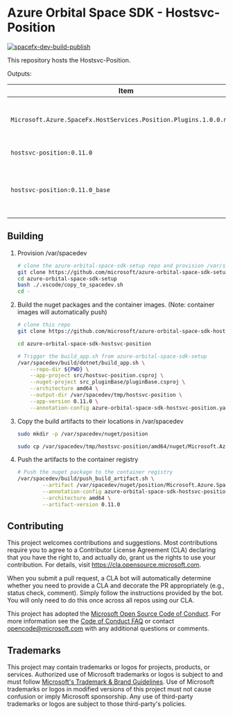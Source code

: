 # Azure Orbital Space SDK - Hostsvc-Position

[![spacefx-dev-build-publish](https://github.com/microsoft/azure-orbital-space-sdk-core/actions/workflows/devcontainer-feature-build-publish.yml/badge.svg)](https://github.com/microsoft/azure-orbital-space-sdk-core/actions/workflows/devcontainer-feature-build-publish.yml)

This repository hosts the Hostsvc-Position.

Outputs:

| Item                                                                | Description                                                                          |
| ------------------------------------------------------------------- | ------------------------------------------------------------------------------------ |
| `Microsoft.Azure.SpaceFx.HostServices.Position.Plugins.1.0.0.nupkg` | DotNet Nuget Package for building Hostsvc-Position Plugins                           |
| `hostsvc-position:0.11.0`                                           | Container image for app                                                              |
| `hostsvc-position:0.11.0_base`                                      | Base container image for app.  Requires SpaceSDK_Base and build service              |

## Building

1. Provision /var/spacedev

    ```bash
    # clone the azure-orbital-space-sdk-setup repo and provision /var/spacedev
    git clone https://github.com/microsoft/azure-orbital-space-sdk-setup
    cd azure-orbital-space-sdk-setup
    bash ./.vscode/copy_to_spacedev.sh
    cd -
    ```

1. Build the nuget packages and the container images.  (Note: container images will automatically push)

    ```bash
    # clone this repo
    git clone https://github.com/microsoft/azure-orbital-space-sdk-hostsvc-position

    cd azure-orbital-space-sdk-hostsvc-position

    # Trigger the build_app.sh from azure-orbital-space-sdk-setup
    /var/spacedev/build/dotnet/build_app.sh \
        --repo-dir ${PWD} \
        --app-project src/hostsvc-position.csproj \
        --nuget-project src_pluginBase/pluginBase.csproj \
        --architecture amd64 \
        --output-dir /var/spacedev/tmp/hostsvc-position \
        --app-version 0.11.0 \
        --annotation-config azure-orbital-space-sdk-hostsvc-position.yaml
    ```

1. Copy the build artifacts to their locations in /var/spacedev

    ```bash
    sudo mkdir -p /var/spacedev/nuget/position

    sudo cp /var/spacedev/tmp/hostsvc-position/amd64/nuget/Microsoft.Azure.SpaceFx.HostServices.Position.Plugins.0.11.0.nupkg /var/spacedev/nuget/position/
    ```

1. Push the artifacts to the container registry

    ```bash
    # Push the nuget package to the container registry
    /var/spacedev/build/push_build_artifact.sh \
            --artifact /var/spacedev/nuget/position/Microsoft.Azure.SpaceFx.HostServices.Position.Plugins.0.11.0.nupkg \
            --annotation-config azure-orbital-space-sdk-hostsvc-position.yaml \
            --architecture amd64 \
            --artifact-version 0.11.0
    ```

## Contributing

This project welcomes contributions and suggestions.  Most contributions require you to agree to a
Contributor License Agreement (CLA) declaring that you have the right to, and actually do, grant us
the rights to use your contribution. For details, visit <https://cla.opensource.microsoft.com>.

When you submit a pull request, a CLA bot will automatically determine whether you need to provide
a CLA and decorate the PR appropriately (e.g., status check, comment). Simply follow the instructions
provided by the bot. You will only need to do this once across all repos using our CLA.

This project has adopted the [Microsoft Open Source Code of Conduct](https://opensource.microsoft.com/codeofconduct/).
For more information see the [Code of Conduct FAQ](https://opensource.microsoft.com/codeofconduct/faq/) or
contact [opencode@microsoft.com](mailto:opencode@microsoft.com) with any additional questions or comments.

## Trademarks

This project may contain trademarks or logos for projects, products, or services. Authorized use of Microsoft
trademarks or logos is subject to and must follow
[Microsoft's Trademark & Brand Guidelines](https://www.microsoft.com/en-us/legal/intellectualproperty/trademarks/usage/general).
Use of Microsoft trademarks or logos in modified versions of this project must not cause confusion or imply Microsoft sponsorship.
Any use of third-party trademarks or logos are subject to those third-party's policies.
